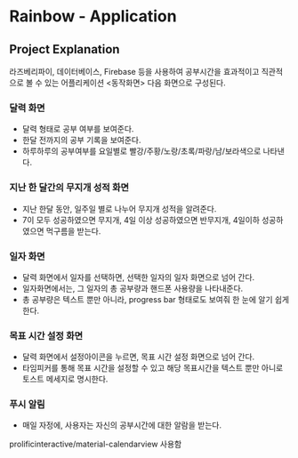 # Rainbow - Application

## Project Explanation
라즈베리파이, 데이터베이스, Firebase 등을 사용하여 공부시간을 효과적이고 직관적으로 볼 수 있는 어플리케이션
<동작화면>
다음 화면으로 구성된다.
### 달력 화면
- 달력 형태로 공부 여부를 보여준다.
- 한달 전까지의 공부 기록을 보여준다.
- 하루하루의 공부여부를 요일별로 빨강/주황/노랑/초록/파랑/남/보라색으로 나타낸다.  
### 지난 한 달간의 무지개 성적 화면
- 지난 한달 동안, 일주일 별로 나누어 무지개 성적을 알려준다.
- 7이 모두 성공하였으면 무지개, 4일 이상 성공하였으면 반무지개, 4일이하 성공하였으면 먹구름을 받는다.
### 일자 화면
- 달력 화면에서 일자를 선택하면, 선택한 일자의 일자 화면으로 넘어 간다.
- 일자화면에서는, 그 일자의 총 공부량과 핸드폰 사용량을 나타내준다.
- 총 공부량은 텍스트 뿐만 아니라, progress bar 형태로도 보여줘 한 눈에 알기 쉽게 한다.
### 목표 시간 설정 화면
- 달력 화면에서 설정아이콘을 누르면, 목표 시간 설정 화면으로 넘어 간다.
- 타임피커를 통해 목표 시간을 설정할 수 있고 해당 목표시간을 텍스트 뿐만 아니로 토스트 메세지로 명시한다.
### 푸시 알림
- 매일 자정에, 사용자는 자신의 공부시간에 대한 알람을 받는다.

prolificinteractive/material-calendarview
사용함

